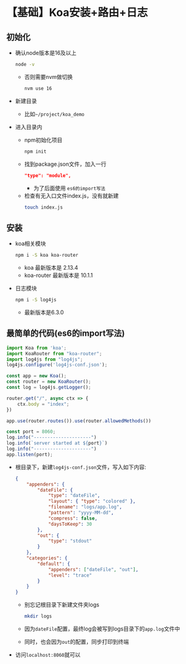 # 【基础】Koa安装+路由+日志

## 初始化

- 确认node版本是16及以上
    ```bash
    node -v
    ```
    - 否则需要nvm做切换
        ```bash
        nvm use 16
        ```

- 新建目录
    - 比如`~/project/koa_demo`

-  进入目录内
    - npm初始化项目
        ```bash
        npm init
        ```
    - 找到package.json文件，加入一行
        ```json
        "type": "module",
        ```
        - 为了后面使用 `es6的import写法` 
    - 检查有无入口文件index.js，没有就新建
        ```bash
        touch index.js
        ```

## 安装

- koa相关模块
    ```bash
    npm i -S koa koa-router
    ```
    - koa 最新版本是 2.13.4
    - koa-router 最新版本是 10.1.1

- 日志模块
    ```bash
    npm i -S log4js
    ```
    - 最新版本是6.3.0

## 最简单的代码(es6的import写法)

```js
import Koa from 'koa';
import KoaRouter from "koa-router";
import log4js from "log4js";
log4js.configure('log4js-conf.json');

const app = new Koa();
const router = new KoaRouter();
const log = log4js.getLogger();

router.get("/", async ctx => {
    ctx.body = "index";
})

app.use(router.routes()).use(router.allowedMethods())

const port = 8060;
log.info("---------------------")
log.info(`server started at ${port}`)
log.info("---------------------")
app.listen(port);
```

- 根目录下，新建`log4js-conf.json`文件，写入如下内容:
    ```json
    {
        "appenders": {
            "dateFile": {
                "type": "dateFile",
                "layout": { "type": "colored" },
                "filename": "logs/app.log",
                "pattern": "yyyy-MM-dd",
                "compress": false,
                "daysToKeep": 30
            },
            "out": {
                "type": "stdout"
            }
        },
        "categories": {
            "default": {
                "appenders": ["dateFile", "out"],
                "level": "trace"
            }
        }
    }
    ```
    - 别忘记根目录下新建文件夹logs
        ```bash
        mkdir logs
        ```
    - 因为`dateFile`配置，最终log会被写到logs目录下的`app.log`文件中
    
    - 同时，也会因为`out`的配置，同步打印到终端

- 访问`localhost:8060`就可以